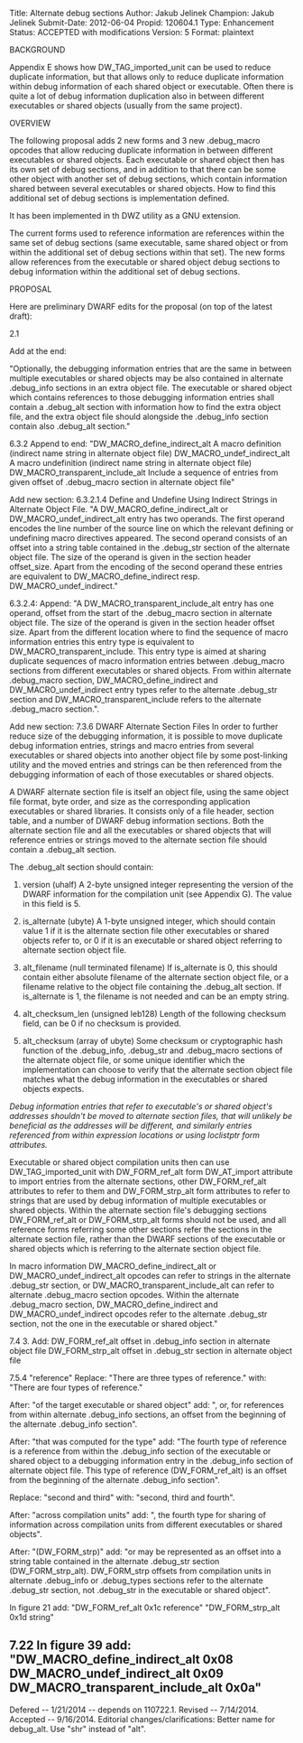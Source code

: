 Title:       Alternate debug sections
Author:      Jakub Jelinek
Champion:    Jakub Jelinek
Submit-Date: 2012-06-04
Propid:      120604.1
Type:        Enhancement
Status:      ACCEPTED with modifications
Version:     5
Format:      plaintext

BACKGROUND

Appendix E shows how DW_TAG_imported_unit can be used to reduce duplicate
information, but that allows only to reduce duplicate information within
debug information of each shared object or executable.  Often there is
quite a lot of debug information duplication also in between different
executables or shared objects (usually from the same project).

OVERVIEW

The following proposal adds 2 new forms and 3 new .debug_macro opcodes
that allow reducing duplicate information in between different
executables or shared objects.  Each executable or shared object then has
its own set of debug sections, and in addition to that there can be some
other object with another set of debug sections, which contain information
shared between several executables or shared objects.  How to find this
additional set of debug sections is implementation defined.

It has been implemented in th DWZ utility as a GNU extension.

The current forms used to reference information are references
within the same set of debug sections (same executable, same shared object
or from within the additional set of debug sections within that set).
The new forms allow references from the executable or shared object debug
sections to debug information within the additional set of debug sections.

PROPOSAL

Here are preliminary DWARF edits for the proposal (on top of the latest
draft):

2.1

Add at the end:

"Optionally, the debugging information entries that are the same in
 between multiple executables or shared objects may be also contained
 in alternate .debug_info sections in an extra object
 file.  The executable or shared object which contains references to
 those debugging information entries shall contain a .debug_alt section
 with information how to find the extra object file, and the extra
 object file should alongside the .debug_info section contain also
 .debug_alt section."

6.3.2
  Append to end:
  "DW_MACRO_define_indirect_alt        A macro definition (indirect name string in
                    alternate object file)
   DW_MACRO_undef_indirect_alt      A macro undefinition (indirect name string in
                    alternate object file)
   DW_MACRO_transparent_include_alt Include a sequence of entries from given offset of
                    .debug_macro section in alternate object file"

Add new section:
6.3.2.1.4  Define and Undefine Using Indirect Strings in Alternate Object File.
  "A DW_MACRO_define_indirect_alt or DW_MACRO_undef_indirect_alt entry has
   two operands.  The first operand encodes the line number of the source line
   on which the relevant defining or undefining macro directives appeared.
   The second operand consists of an offset into a string table contained in
   the .debug_str section of the alternate object file.  The size of the operand is
   given in the section header offset_size.  Apart from the
   encoding of the second operand these entries are equivalent to
   DW_MACRO_define_indirect resp. DW_MACRO_undef_indirect."

6.3.2.4:
  Append:
  "A DW_MACRO_transparent_include_alt entry has one operand, offset from the
   start of the .debug_macro section in alternate object file.  The size of
   the operand is given in the section header offset size.  Apart from the
   different location where to find the sequence of macro information entries this entry
   type is equivalent to DW_MACRO_transparent_include.  This entry type is aimed
   at sharing duplicate sequences of macro information entries between .debug_macro
   sections from different executables or shared objects.  From within alternate
   .debug_macro section, DW_MACRO_define_indirect and
   DW_MACRO_undef_indirect entry types refer to the alternate .debug_str
   section and DW_MACRO_transparent_include refers to the alternate
   .debug_macro section.".

Add new section:
7.3.6  DWARF Alternate Section Files
In order to further reduce size of the debugging information, it is possible
to move duplicate debug information entries, strings and macro entries from
several executables or shared objects into another object file by some
post-linking utility and the moved entries and strings can be then referenced
from the debugging information of each of those executables or shared objects.

A DWARF alternate section file is itself an object file, using the same object
file format, byte order, and size as the corresponding application executables
or shared libraries. It consists only of a file header, section table, and
a number of DWARF debug information sections.  Both the alternate section file
and all the executables or shared objects that will reference entries or strings
moved to the alternate section file should contain a .debug_alt section.

The .debug_alt section should contain:

1. version (uhalf)
A 2-byte unsigned integer representing the version of the DWARF
information for the compilation unit (see Appendix G). The
value in this field is 5.

2. is_alternate (ubyte)
A 1-byte unsigned integer, which should contain value 1 if it is the
alternate section file other executables or shared objects refer to, or
0 if it is an executable or shared object referring to alternate section object
file.

3. alt_filename (null terminated filename)
If is_alternate is 0, this should contain either absolute filename of the
alternate section object file, or a filename relative to the object file
containing the .debug_alt section.  If is_alternate is 1, the filename
is not needed and can be an empty string.

4. alt_checksum_len (unsigned leb128)
Length of the following checksum field, can be 0 if no checksum is provided.

5. alt_checksum (array of ubyte)
Some checksum or cryptographic hash function of the .debug_info, .debug_str and
.debug_macro sections of the alternate object file, or some unique identifier
which the implementation can choose to verify that the alternate section object
file matches what the debug information in the executables or shared objects
expects.

*Debug information entries that refer to executable's or shared
object's addresses shouldn't be moved to alternate section files, that will
unlikely be beneficial as the addresses will be different, and similarly
entries referenced from within expression locations or using loclistptr
form attributes.*

Executable or shared object compilation units then can use
DW_TAG_imported_unit with DW_FORM_ref_alt form DW_AT_import attribute
to import entries from the alternate sections, other DW_FORM_ref_alt
attributes to refer to them and DW_FORM_strp_alt form attributes to
refer to strings that are used by debug information of multiple
executables or shared objects.  Within the alternate section file's
debugging sections DW_FORM_ref_alt or DW_FORM_strp_alt forms should
not be used, and all reference forms referring some other sections
refer the sections in the alternate section file, rather than
the DWARF sections of the executable or shared objects which is
referring to the alternate section object file.

In macro information DW_MACRO_define_indirect_alt or
DW_MACRO_undef_indirect_alt opcodes can refer to strings in the alternate
.debug_str section, or DW_MACRO_transparent_include_alt can refer
to alternate .debug_macro section opcodes.  Within the alternate
.debug_macro section, DW_MACRO_define_indirect and DW_MACRO_undef_indirect
opcodes refer to the alternate .debug_str section, not the one in
the executable or shared object."

7.4
  3. Add:
     DW_FORM_ref_alt        offset in .debug_info section in alternate object file
     DW_FORM_strp_alt       offset in .debug_str section in alternate object file

7.5.4
  "reference"
  Replace:
  "There are three types of reference."
  with:
  "There are four types of reference."

  After:
  "of the target executable or shared object"
  add:
  ", or, for references from within alternate .debug_info
  sections, an offset from the beginning of the alternate .debug_info section".

  After:
  "that was computed for the type"
  add:
  "The fourth type of reference is a reference from within the .debug_info
  section of the executable or shared object to
  a debugging information entry in the .debug_info section of alternate object file.
  This type of reference (DW_FORM_ref_alt) is an offset from the beginning
  of the alternate .debug_info section".

  Replace:
  "second and third"
  with:
  "second, third and fourth".

  After:
  "across compilation units"
  add:
  ", the fourth type for sharing of information across compilation units
  from different executables or shared objects". 

  After:
  "(DW_FORM_strp)"
  add:
  "or may be represented as an offset into a string table contained in the
  alternate .debug_str section (DW_FORM_strp_alt).  DW_FORM_strp offsets
  from compilation units in alternate .debug_info or .debug_types sections
  refer to the alternate .debug_str section, not .debug_str in the
  executable or shared object".

  In figure 21 add:
  "DW_FORM_ref_alt 0x1c    reference"
  "DW_FORM_strp_alt    0x1d    string"

7.22
  In figure 39 add:
  "DW_MACRO_define_indirect_alt        0x08
   DW_MACRO_undef_indirect_alt      0x09
   DW_MACRO_transparent_include_alt 0x0a"
--

Defered -- 1/21/2014 -- depends on 110722.1.
Revised -- 7/14/2014.
Accepted -- 9/16/2014.  Editorial changes/clarifications:  Better name 
  for debug_alt.  Use "shr" instead of "alt".  
